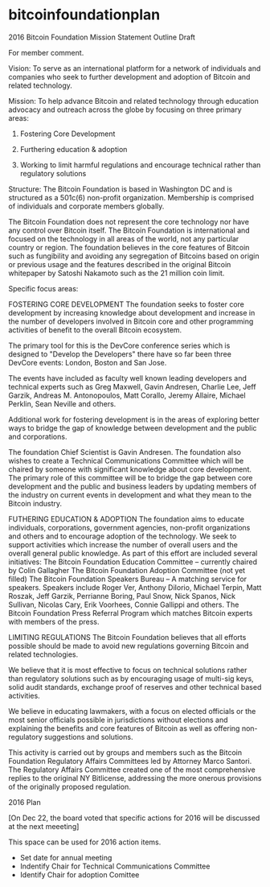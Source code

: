 # bitcoinfoundationplan


2016 Bitcoin Foundation Mission Statement Outline Draft

For member comment.


Vision:  To serve as an international platform for a network of individuals and companies who seek to further development and adoption of Bitcoin and related technology.

Mission:  To help advance Bitcoin and related technology through education advocacy and outreach across the globe by focusing on three primary areas: 


1) Fostering Core Development

2) Furthering education & adoption

3) Working to limit harmful regulations and encourage technical rather than regulatory solutions


Structure:  The Bitcoin Foundation is based in Washington DC and is structured as a 501c(6) non-profit organization.  Membership is comprised of individuals and corporate members globally.

The Bitcoin Foundation does not represent the core technology nor have any control over Bitcoin itself.  The Bitcoin Foundation is international and focused on the technology in all areas of the world, not any particular country or region.  The foundation believes in the core features of Bitcoin such as fungibility and avoiding any segregation of Bitcoins based on origin or previous usage and the features described in the original Bitcoin whitepaper by Satoshi Nakamoto such as the 21 million coin limit.


Specific focus areas:

FOSTERING CORE DEVELOPMENT
The foundation seeks to foster core development by increasing knowledge about development and increase in the number of developers involved in Bitcoin core and other programming activities of benefit to the overall Bitcoin ecosystem.

The primary tool for this is the DevCore conference series which is designed to "Develop the Developers" there have so far been three DevCore events: London, Boston and San Jose.  

The events have included as faculty well known leading developers and technical experts such as Greg Maxwell, Gavin Andresen, Charlie Lee, Jeff Garzik, Andreas M. Antonopoulos, Matt Corallo, Jeremy Allaire, Michael Perklin, Sean Neville and others. 

Additional work for fostering development is in the areas of exploring better ways to bridge the gap of knowledge between development and the public and corporations.

The foundation Chief Scientist is Gavin Andresen.
The foundation also wishes to create a Technical Communications Committee which will be chaired by someone with significant knowledge about core development.  The primary role of this committee will be to bridge the gap between core development and the public and business leaders by updating members of the industry on current events in development and what they mean to the Bitcoin industry.


FUTHERING EDUCATION & ADOPTION
The foundation aims to educate individuals, corporations, government agencies, non-profit organizations and others and to encourage adoption of the technology.
We seek to support activities which increase the number of overall users and the overall general public knowledge.  As part of this effort are included several initiatives:
The Bitcoin Foundation Education Committee – currently chaired by Colin Gallagher 
The Bitcoin Foundation Adoption Committee (not yet filled)
The Bitcoin Foundation Speakers Bureau – A matching service for speakers.  Speakers include Roger Ver, Anthony DiIorio, Michael Terpin, Matt Roszak, Jeff Garzik, Perrianne Boring, Paul Snow, Nick Spanos, Nick Sullivan, Nicolas Cary, Erik Voorhees, Connie Gallippi and others.
The Bitcoin Foundation Press Referral Program which matches Bitcoin experts with members of the press.


LIMITING REGULATIONS
The Bitcoin Foundation believes that all efforts possible should be made to avoid new regulations governing Bitcoin and related technologies.

We believe that it is most effective to focus on technical solutions rather than regulatory solutions such as by encouraging usage of multi-sig keys, solid audit standards, exchange proof of reserves and other technical based activities.

We believe in educating lawmakers, with a focus on elected officials or the most senior officials possible in jurisdictions without elections and explaining the benefits and core features of Bitcoin as well as offering non-regulatory suggestions and solutions.

This activity is carried out by groups and members such as the
Bitcoin Foundation Regulatory Affairs Committees led by Attorney Marco Santori.  The Regulatory Affairs Committee created one of the most comprehensive replies to the original NY Bitlicense, addressing the more onerous provisions of the originally proposed regulation.



2016 Plan

[On Dec 22, the board voted that specific actions for 2016 will be discussed at the next meeeting]

This space can be used for 2016 action items.


- Set date for annual meeting
- Indentify Chair for Technical Communications Committee
- Identify Chair for adoption Comittee






